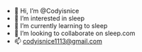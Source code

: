 - 👋 Hi, I’m @Codyisnice
- 👀 I’m interested in sleep
- 🌱 I’m currently learning to sleep
- 💞️ I’m looking to collaborate on sleep.com
- 📫 codyisnice1113@gmail.com
